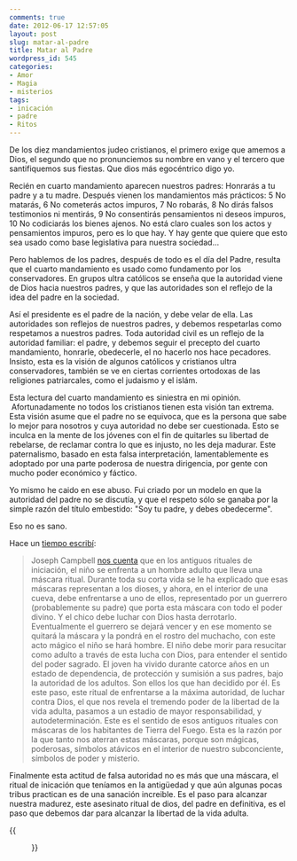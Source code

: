 ```yaml
---
comments: true
date: 2012-06-17 12:57:05
layout: post
slug: matar-al-padre
title: Matar al Padre
wordpress_id: 545
categories:
- Amor
- Magia
- misterios
tags:
- inicación
- padre
- Ritos
---
```


De los diez mandamientos judeo cristianos, el primero exige que amemos a Dios, el segundo que no pronunciemos su nombre en vano y el tercero que santifiquemos sus fiestas. Que dios más egocéntrico digo yo.

Recién en cuarto mandamiento aparecen nuestros padres: Honrarás a tu padre y a tu madre. Después vienen los mandamientos más prácticos: 5 No matarás, 6 No cometerás actos impuros, 7 No robarás, 8 No dirás falsos testimonios ni mentirás, 9 No consentirás pensamientos ni deseos impuros, 10 No codiciarás los bienes ajenos. No está claro cuales son los actos y pensamientos impuros, pero es lo que hay. Y hay gente que quiere que esto sea usado como base legislativa para nuestra sociedad...

Pero hablemos de los padres, después de todo es el día del Padre, resulta que el cuarto mandamiento es usado como fundamento por los conservadores. En grupos ultra católicos se enseña que la autoridad viene de Dios hacia nuestros padres, y que las autoridades son el reflejo de la idea del padre en la sociedad.

Así el presidente es el padre de la nación, y debe velar de ella. Las autoridades son reflejos de nuestros padres, y debemos respetarlas como respetamos a nuestros padres. Toda autoridad civil es un reflejo de la autoridad familiar: el padre, y debemos seguir el precepto del cuarto mandamiento, honrarle, obedecerle, el no hacerlo nos hace pecadores. Insisto, esta es la visión de algunos católicos y cristianos ultra conservadores, también se ve en ciertas corrientes ortodoxas de las religiones patriarcales, como el judaismo y el islám.

Esta lectura del cuarto mandamiento es siniestra en mi opinión.  Afortunadamente no todos los cristianos tienen esta visión tan extrema. Esta visión asume que el padre no se equivoca, que es la persona que sabe lo mejor para nosotros y cuya autoridad no debe ser cuestionada. Esto se inculca en la mente de los jóvenes con el fin de quitarles su libertad de rebelarse, de reclamar contra lo que es injusto, no les deja madurar. Este paternalismo, basado en esta falsa interpretación, lamentablemente es adoptado por una parte poderosa de nuestra dirigencia, por gente con mucho poder económico y fáctico.

Yo mismo he caido en ese abuso. Fui criado por un modelo en que la autoridad del padre no se discutía, y que el respeto sólo se ganaba por la simple razón del título embestido: "Soy tu padre, y debes obedecerme".

Eso no es sano.

Hace un [tiempo escribí](http://www.akarru.com/blog/2011/04/portador-de-la-luz/):


> Joseph Campbell [nos cuenta](http://www.youtube.com/watch?v=aGx4IlppSgU) que en los antiguos rituales de iniciación, el niño se enfrenta a un hombre adulto que lleva una máscara ritual. Durante toda su corta vida se le ha explicado que esas máscaras representan a los dioses, y ahora, en el interior de una cueva, debe enfrentarse a uno de ellos, representado por un guerrero (probablemente su padre) que porta esta máscara con todo el poder divino. Y el chico debe luchar con Dios hasta derrotarlo. Eventualmente el guerrero se dejará vencer y en ese momento se quitará la máscara y la pondrá en el rostro del muchacho, con este acto mágico el niño se hará hombre. El niño debe morir para resucitar como adulto a través de esta lucha con Dios, para entender el sentido del poder sagrado. El joven ha vivido durante catorce años en un estado de dependencia, de protección y sumisión a sus padres, bajo la autoridad de los adultos. Son ellos los que han decidido por él. Es este paso, este ritual de enfrentarse a la máxima autoridad, de luchar contra Dios, el que nos revela el tremendo poder de la libertad de la vida adulta, pasamos a un estadio de mayor responsabilidad, y autodeterminación. Este es el sentido de esos antiguos rituales con máscaras de los habitantes de Tierra del Fuego. Esta es la razón por la que tanto nos aterran estas máscaras, porque son mágicas, poderosas, símbolos atávicos en el interior de nuestro subconciente, símbolos de poder y misterio.


Finalmente esta actitud de falsa autoridad no es más que una máscara, el ritual de inicación que teníamos en la antigüedad y que aún algunas pocas tribus practican es de una sanación increible. Es el paso para alcanzar nuestra madurez, este asesinato ritual de dios, del padre en definitiva, es el paso que debemos dar para alcanzar la libertad de la vida adulta.




{{<figure src="/images/2012/06/Mud-Man-300x200.jpg">}}
